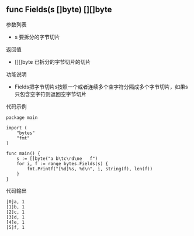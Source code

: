 ## func Fields(s []byte) [][]byte

参数列表

- s 要拆分的字节切片

返回值

- [][]byte 已拆分的字节切片的切片

功能说明

- Fields把字节切片s按照一个或者连续多个空字符分隔成多个字节切片，如果s只包含空字符则返回空字节切片

代码示例

	package main

	import (
		"bytes"
		"fmt"
	)

	func main() {
		s := []byte("a b\tc\rd\ne   f")
		for i, f := range bytes.Fields(s) {
			fmt.Printf("[%d]%s, %d\n", i, string(f), len(f))
		}
	}

代码输出

	[0]a, 1
	[1]b, 1
	[2]c, 1
	[3]d, 1
	[4]e, 1
	[5]f, 1
